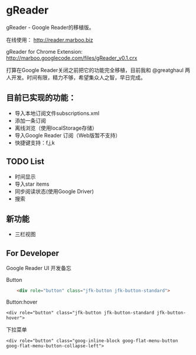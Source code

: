 # gReader

gReader - Google Reader的移植版。

在线使用： http://reader.marboo.biz

gReader for Chrome Extension: <http://marboo.googlecode.com/files/gReader_v0.1.crx>

打算在Google Reader关闭之前把它的功能完全移植，目前我和 @greatghaul 两人开发。时间有限，精力不够，希望集众人之智，早日完成。

## 目前已实现的功能：

* 导入本地订阅文件subscriptions.xml
* 添加一条订阅
* 离线浏览（使用localStorage存储）
* 导入Google Reader 订阅（Web版暂不支持）
* 快捷键支持：f,j,k

## TODO List

* 时间显示
* 导入star items
* 同步阅读状态(使用Google Driver)
* 搜索

## 新功能

* 三栏视图


## For Developer

Google Reader UI 开发备忘

Button

```html
    <div role="button" class="jfk-button jfk-button-standard">
```

Button:hover

    <div role="button" class="jfk-button jfk-button-standard jfk-button-hover">

下拉菜单

    <div role="button" class="goog-inline-block goog-flat-menu-button goog-flat-menu-button-collapse-left">

